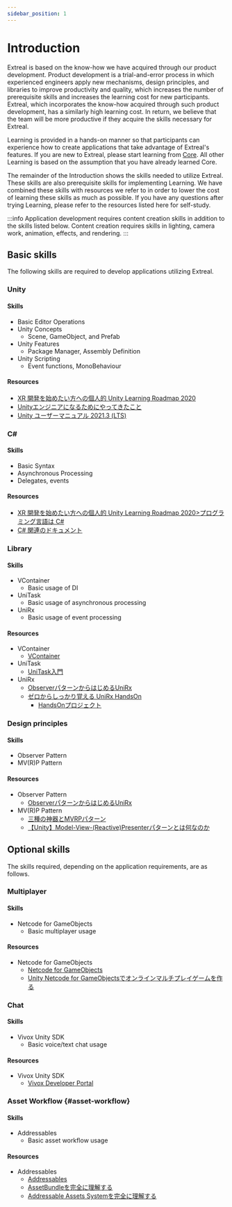 ```yaml
---
sidebar_position: 1
---
```


# Introduction

Extreal is based on the know-how we have acquired through our product development.
Product development is a trial-and-error process in which experienced engineers apply new mechanisms, design principles, and libraries to improve productivity and quality, which increases the number of prerequisite skills and increases the learning cost for new participants.
Extreal, which incorporates the know-how acquired through such product development, has a similarly high learning cost.
In return, we believe that the team will be more productive if they acquire the skills necessary for Extreal.

Learning is provided in a hands-on manner so that participants can experience how to create applications that take advantage of Extreal's features.
If you are new to Extreal, please start learning from [Core](./core.md).
All other Learning is based on the assumption that you have already learned Core.

The remainder of the Introduction shows the skills needed to utilize Extreal.
These skills are also prerequisite skills for implementing Learning.
We have combined these skills with resources we refer to in order to lower the cost of learning these skills as much as possible.
If you have any questions after trying Learning, please refer to the resources listed here for self-study.

:::info
Application development requires content creation skills in addition to the skills listed below.
Content creation requires skills in lighting, camera work, animation, effects, and rendering.
:::

## Basic skills

The following skills are required to develop applications utilizing Extreal.

### Unity

#### Skills

- Basic Editor Operations
- Unity Concepts
  - Scene, GameObject, and Prefab
- Unity Features
  - Package Manager, Assembly Definition
- Unity Scripting
  - Event functions, MonoBehaviour

#### Resources

- [XR 開発を始めたい方への個人的 Unity Learning Roadmap 2020](https://qiita.com/xrdnk/items/12f3f04f1238bb362d51)
- [Unityエンジニアになるためにやってきたこと](https://fintan.jp/page/5869/)
- [Unity ユーザーマニュアル 2021.3 (LTS)](https://docs.unity3d.com/ja/2021.3/Manual/UnityManual.html)

### C\#

#### Skills

- Basic Syntax
- Asynchronous Processing
- Delegates, events

#### Resources

- [XR 開発を始めたい方への個人的 Unity Learning Roadmap 2020>プログラミング言語は C#](https://qiita.com/xrdnk/items/12f3f04f1238bb362d51#%E3%83%97%E3%83%AD%E3%82%B0%E3%83%A9%E3%83%9F%E3%83%B3%E3%82%B0%E8%A8%80%E8%AA%9E%E3%81%AF-c)
- [C# 関連のドキュメント](https://learn.microsoft.com/ja-jp/dotnet/csharp/)

### Library

#### Skills

- VContainer
  - Basic usage of DI
- UniTask
  - Basic usage of asynchronous processing
- UniRx
  - Basic usage of event processing

#### Resources

- VContainer
  - [VContainer](https://vcontainer.hadashikick.jp/)
- UniTask
  - [UniTask入門](https://learning.unity3d.jp/2974/)
- UniRx
  - [ObserverパターンからはじめるUniRx](https://learning.unity3d.jp/1324/)
  - [ゼロからしっかり覚える UniRx HandsOn](https://www.slideshare.net/oshimashoji1/unirxhandsonvol1)
    - [HandsOnプロジェクト](https://github.com/sansuu/UniRxHandsOnVol1)

### Design principles

#### Skills

- Observer Pattern
- MV(R)P Pattern

#### Resources

- Observer Pattern
  - [ObserverパターンからはじめるUniRx](https://learning.unity3d.jp/1324/)
- MV(R)P Pattern
  - [三種の神器とMVRPパターン](https://speakerdeck.com/xrdnk/xrdnk-three-sacred-treasures-and-mvrp-pattern)
  - [【Unity】Model-View-(Reactive)Presenterパターンとは何なのか](https://qiita.com/toRisouP/items/5365936fc14c7e7eabf9)

## Optional skills

The skills required, depending on the application requirements, are as follows.

### Multiplayer

#### Skills

- Netcode for GameObjects
  - Basic multiplayer usage

#### Resources

- Netcode for GameObjects
  - [Netcode for GameObjects](https://docs-multiplayer.unity3d.com/netcode/current/about/index.html)
  - [Unity Netcode for GameObjectsでオンラインマルチプレイゲームを作る](https://qiita.com/pakiln/items/e2a971260479385cd928)

### Chat

#### Skills

- Vivox Unity SDK
  - Basic voice/text chat usage

#### Resources

- Vivox Unity SDK
  - [Vivox Developer Portal](https://developer.vivox.com/)

### Asset Workflow {#asset-workflow}

#### Skills

- Addressables
  - Basic asset workflow usage

#### Resources

- Addressables
  - [Addressables](https://docs.unity3d.com/Packages/com.unity.addressables@1.19/manual/index.html)
  - [AssetBundleを完全に理解する](https://qiita.com/k7a/items/d27640ac0276214fc850)
  - [Addressable Assets Systemを完全に理解する](https://qiita.com/k7a/items/b4fd298bcb64dc968ad1)

